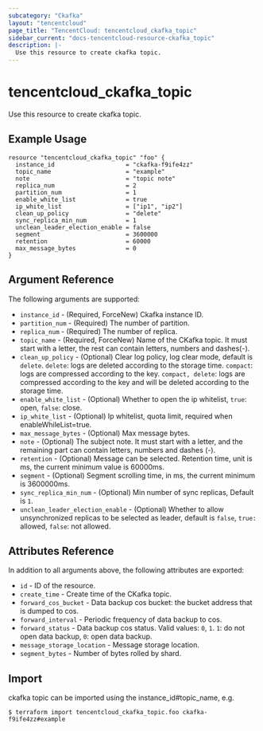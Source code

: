 ```yaml
---
subcategory: "Ckafka"
layout: "tencentcloud"
page_title: "TencentCloud: tencentcloud_ckafka_topic"
sidebar_current: "docs-tencentcloud-resource-ckafka_topic"
description: |-
  Use this resource to create ckafka topic.
---
```


# tencentcloud_ckafka_topic

Use this resource to create ckafka topic.

## Example Usage

```hcl
resource "tencentcloud_ckafka_topic" "foo" {
  instance_id                    = "ckafka-f9ife4zz"
  topic_name                     = "example"
  note                           = "topic note"
  replica_num                    = 2
  partition_num                  = 1
  enable_white_list              = true
  ip_white_list                  = ["ip1", "ip2"]
  clean_up_policy                = "delete"
  sync_replica_min_num           = 1
  unclean_leader_election_enable = false
  segment                        = 3600000
  retention                      = 60000
  max_message_bytes              = 0
}
```

## Argument Reference

The following arguments are supported:

* `instance_id` - (Required, ForceNew) Ckafka instance ID.
* `partition_num` - (Required) The number of partition.
* `replica_num` - (Required) The number of replica.
* `topic_name` - (Required, ForceNew) Name of the CKafka topic. It must start with a letter, the rest can contain letters, numbers and dashes(-).
* `clean_up_policy` - (Optional) Clear log policy, log clear mode, default is `delete`. `delete`: logs are deleted according to the storage time. `compact`: logs are compressed according to the key. `compact, delete`: logs are compressed according to the key and will be deleted according to the storage time.
* `enable_white_list` - (Optional) Whether to open the ip whitelist, `true`: open, `false`: close.
* `ip_white_list` - (Optional) Ip whitelist, quota limit, required when enableWhileList=true.
* `max_message_bytes` - (Optional) Max message bytes.
* `note` - (Optional) The subject note. It must start with a letter, and the remaining part can contain letters, numbers and dashes (-).
* `retention` - (Optional) Message can be selected. Retention time, unit is ms, the current minimum value is 60000ms.
* `segment` - (Optional) Segment scrolling time, in ms, the current minimum is 3600000ms.
* `sync_replica_min_num` - (Optional) Min number of sync replicas, Default is `1`.
* `unclean_leader_election_enable` - (Optional) Whether to allow unsynchronized replicas to be selected as leader, default is `false`, `true: `allowed, `false`: not allowed.

## Attributes Reference

In addition to all arguments above, the following attributes are exported:

* `id` - ID of the resource.
* `create_time` - Create time of the CKafka topic.
* `forward_cos_bucket` - Data backup cos bucket: the bucket address that is dumped to cos.
* `forward_interval` - Periodic frequency of data backup to cos.
* `forward_status` - Data backup cos status. Valid values: `0`, `1`. `1`: do not open data backup, `0`: open data backup.
* `message_storage_location` - Message storage location.
* `segment_bytes` - Number of bytes rolled by shard.


## Import

ckafka topic can be imported using the instance_id#topic_name, e.g.

```
$ terraform import tencentcloud_ckafka_topic.foo ckafka-f9ife4zz#example
```

